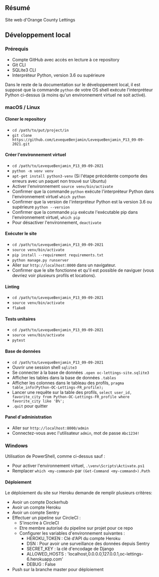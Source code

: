 ## Résumé

Site web d'Orange County Lettings

## Développement local

### Prérequis

- Compte GitHub avec accès en lecture à ce repository
- Git CLI
- SQLite3 CLI
- Interpréteur Python, version 3.6 ou supérieure

Dans le reste de la documentation sur le développement local, il est supposé que la commande `python` de votre OS shell exécute l'interpréteur Python ci-dessus (à moins qu'un environnement virtuel ne soit activé).

### macOS / Linux

#### Cloner le repository

- `cd /path/to/put/project/in`
- `git clone https://github.com/LevequeBenjamin/LevequeBenjamin_P13_09-09-2021.git`

#### Créer l'environnement virtuel

- `cd /path/to/LevequeBenjamin_P13_09-09-2021`
- `python -m venv venv`
- `apt-get install python3-venv` (Si l'étape précédente comporte des erreurs avec un paquet non trouvé sur Ubuntu)
- Activer l'environnement `source venv/bin/activate`
- Confirmer que la commande `python` exécute l'interpréteur Python dans l'environnement virtuel
`which python`
- Confirmer que la version de l'interpréteur Python est la version 3.6 ou supérieure `python --version`
- Confirmer que la commande `pip` exécute l'exécutable pip dans l'environnement virtuel, `which pip`
- Pour désactiver l'environnement, `deactivate`

#### Exécuter le site

- `cd /path/to/LevequeBenjamin_P13_09-09-2021`
- `source venv/bin/activate`
- `pip install --requirement requirements.txt`
- `python manage.py runserver`
- Aller sur `http://localhost:8000` dans un navigateur.
- Confirmer que le site fonctionne et qu'il est possible de naviguer (vous devriez voir plusieurs profils et locations).

#### Linting

- `cd /path/to/LevequeBenjamin_P13_09-09-2021`
- `source venv/bin/activate`
- `flake8`

#### Tests unitaires

- `cd /path/to/LevequeBenjamin_P13_09-09-2021`
- `source venv/bin/activate`
- `pytest`

#### Base de données

- `cd /path/to/LevequeBenjamin_P13_09-09-2021`
- Ouvrir une session shell `sqlite3`
- Se connecter à la base de données `.open oc-lettings-site.sqlite3`
- Afficher les tables dans la base de données `.tables`
- Afficher les colonnes dans le tableau des profils, `pragma table_info(Python-OC-Lettings-FR_profile);`
- Lancer une requête sur la table des profils, `select user_id, favorite_city from
  Python-OC-Lettings-FR_profile where favorite_city like 'B%';`
- `.quit` pour quitter

#### Panel d'administration

- Aller sur `http://localhost:8000/admin`
- Connectez-vous avec l'utilisateur `admin`, mot de passe `Abc1234!`

### Windows

Utilisation de PowerShell, comme ci-dessus sauf :

- Pour activer l'environnement virtuel, `.\venv\Scripts\Activate.ps1` 
- Remplacer `which <my-command>` par `(Get-Command <my-command>).Path`

#### Déploiement

Le déploiement du site sur Heroku demande de remplir plusieurs critères:

- Avoir un compte Dockerhub
- Avoir un compte Heroku
- Avoir un compte Sentry
- Effectuer un pipeline sur CircleCI :
  - S'inscrire à CircleCI
  - Etre membre autorisé du pipeline sur projet pour ce repo
  - Configurer les variables d'environnement suivantes :
    - HEROKU_TOKEN : Clé d'API du compte Heroku
    - DSN : Pour avoir une surveillance des données depuis Sentry
    - SECRET_KEY : la clé d'encodage de Django
    - ALLOWED_HOSTS : 'localhost,0.0.0.0,127.0.0.1,oc-lettings-6.herokuapp.com'
    - DEBUG : False
- Push sur la branche master pour déploiement
